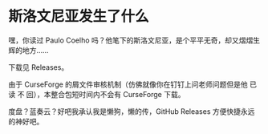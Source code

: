 # 斯洛文尼亚发生了什么
嘿，你读过 Paulo Coelho 吗？他笔下的斯洛文尼亚，是个平平无奇，却又熠熠生辉的地方……

下载见 Releases。

由于 CurseForge 的屑文件审核机制（仿佛就像你在钉钉上问老师问题但是他 已 读 不 回），本整合包短时间内不会有 CurseForge 下载。

度盘？蓝奏云？好吧我承认我是懒狗，懒的传，GitHub Releases 方便快捷永远的神好吧。
